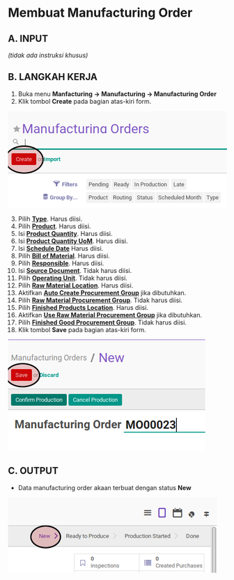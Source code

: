 # Membuat Manufacturing Order

## A. INPUT

*(tidak ada instruksi khusus)*

## B. LANGKAH KERJA

1. Buka menu **Manfacturing -> Manufacturing -> Manufacturing Order**
2. Klik tombol **Create** pada bagian atas-kiri form.

![](../../img/mo/tombol-create.png)


3. Pilih **[Type](./penjelasan.md#field-type)**. Harus diisi.
4. Pilih **[Product](./penjelasan.md#field-product)**. Harus diisi.
5. Isi **[Product Quantity](./penjelasan.md#field-product-qty)**. Harus diisi.
6. Isi **[Product Quantity UoM](./penjelasan.md#field-product-qty-uom)**. Harus diisi.
7. Isi **[Schedule Date](./penjelasan.md#field-scheduled-date)** Harus diisi.
8. Pilih **[Bill of Material](./penjelasan.md#field-bom)**. Harus diisi.
9. Pilih **[Responsible](./penjelasan.md#field-responsible)**. Harus diisi.
10. Isi **[Source Document](./penjelasan.md#field-source-document)**. Tidak harus diisi.
11. Pilih **[Operating Unit](./penjelasan.md#field-operating-unit-ids)**. Tidak harus diisi.
12. Pilih **[Raw Material Location](./penjelasan.md#field-raw-materials-location)**. Harus diisi.
13. Aktifkan **[Auto Create Procurement Group](./penjelasan.md#field-auto-create-procurement)** jika dibutuhkan.
14. Pilih **[Raw Material Procurement Group](./penjelasan.md#field-raw-material-procurement)**. Tidak harus diisi.
15. Pilih **[Finished Products Location](./penjelasan.md#field-finished-products-location)**. Harus diisi.
16. Aktifkan **[Use Raw Material Procurement Group](./penjelasan.md#field-use-raw-procurement)** jika dibutuhkan.
17. Pilih **[Finished Good Procurement Group](./penjelasan.md#field-finished-procurement)**. Tidak harus diisi.
18. Klik tombol **Save** pada bagian atas-kiri form.

![](../../img/mo/tombol-simpan.png)

## C. OUTPUT

* Data manufacturing order akaan terbuat dengan status **New**

![](../../img/mo/status-new.png)
